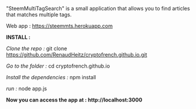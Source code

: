 "SteemMultiTagSearch" is a small application that allows you to find articles that matches multiple tags.

Web app : https://steemmts.herokuapp.com


<b>INSTALL : </b>

<i>Clone the repo :</i> git clone https://github.com/RenaudHeitz/cryptofrench.github.io.git

<i>Go to the folder :</i> cd cryptofrench.github.io

<i>Install the dependencies :</i> npm install

<i>run :</i> node app.js

<b>Now you can access the app at : http://localhost:3000 </b>


